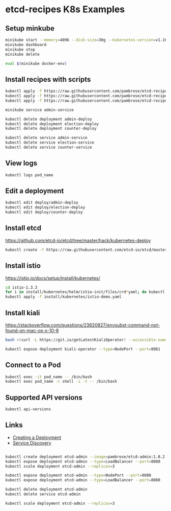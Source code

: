 # etcd-recipes K8s Examples

## Setup minkube
```bash
minikube start --memory=4096 --disk-size=30g --kubernetes-version=v1.16.2
minikube dashboard
minikube stop
minikube delete

eval $(minikube docker-env)
```

## Install recipes with scripts
```bash
kubectl apply -f https://raw.githubusercontent.com/pambrose/etcd-recipes-k8s-demo/master/yaml/create-admin.yaml
kubectl apply -f https://raw.githubusercontent.com/pambrose/etcd-recipes-k8s-demo/master/yaml/create-election.yaml
kubectl apply -f https://raw.githubusercontent.com/pambrose/etcd-recipes-k8s-demo/master/yaml/create-counter.yaml

minikube service admin-service

kubectl delete deployment admin-deploy
kubectl delete deployment election-deploy
kubectl delete deployment counter-deploy

kubectl delete service admin-service
kubectl delete service election-service
kubectl delete service counter-service
```

## View logs
```bash
kubectl logs pod_name
```

## Edit a deployment
```bash
kubectl edit deploy/admin-deploy
kubectl edit deploy/election-deploy
kubectl edit deploy/counter-deploy
```

## Install etcd
https://github.com/etcd-io/etcd/tree/master/hack/kubernetes-deploy
```bash
kubectl create -f https://raw.githubusercontent.com/etcd-io/etcd/master/hack/kubernetes-deploy/etcd.yml
```

## Install istio
https://istio.io/docs/setup/install/kubernetes/
```bash
cd istio-1.3.3
for i in install/kubernetes/helm/istio-init/files/crd*yaml; do kubectl apply -f $i; done
kubectl apply -f install/kubernetes/istio-demo.yaml
```

## Install kiali
https://stackoverflow.com/questions/23620827/envsubst-command-not-found-on-mac-os-x-10-8
```bash 
bash <(curl -L https://git.io/getLatestKialiOperator) --accessible-namespaces '**'

kubectl expose deployment kiali-operator --type=NodePort --port=8081

```

## Connect to a Pod
```bash
kubectl exec -it pod_name -- /bin/bash
kubectl exec pod_name -c shell -i -t -- /bin/bash
```

## Supported API versions
```bash
kubectl api-versions
```

## Links
* [Creating a Deployment](https://kubernetes.io/docs/concepts/workloads/controllers/deployment/)
* [Service Discovery](http://kubernetesbyexample.com/sd/)

```bash 

kubectl create deployment etcd-admin --image=pambrose/etcd-admin:1.0.2
kubectl expose deployment etcd-admin --type=LoadBalancer --port=8080
kubectl scale deployment etcd-admin --replicas=3

kubectl expose deployment etcd-admin --type=NodePort --port=8080
kubectl expose deployment etcd-admin --type=LoadBalancer --port=8080

kubectl delete deployment etcd-admin
kubectl delete service etcd-admin

kubectl scale deployment etcd-admin --replicas=3
```